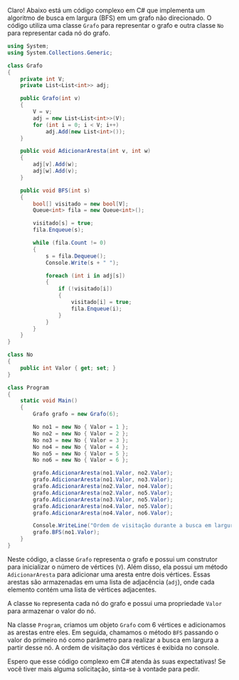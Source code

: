 Claro! Abaixo está um código complexo em C# que implementa um algoritmo de busca em largura (BFS) em um grafo não direcionado. O código utiliza uma classe `Grafo` para representar o grafo e outra classe `No` para representar cada nó do grafo.

```csharp
using System;
using System.Collections.Generic;

class Grafo
{
    private int V;
    private List<List<int>> adj;

    public Grafo(int v)
    {
        V = v;
        adj = new List<List<int>>(V);
        for (int i = 0; i < V; i++)
            adj.Add(new List<int>());
    }

    public void AdicionarAresta(int v, int w)
    {
        adj[v].Add(w);
        adj[w].Add(v);
    }

    public void BFS(int s)
    {
        bool[] visitado = new bool[V];
        Queue<int> fila = new Queue<int>();

        visitado[s] = true;
        fila.Enqueue(s);

        while (fila.Count != 0)
        {
            s = fila.Dequeue();
            Console.Write(s + " ");

            foreach (int i in adj[s])
            {
                if (!visitado[i])
                {
                    visitado[i] = true;
                    fila.Enqueue(i);
                }
            }
        }
    }
}

class No
{
    public int Valor { get; set; }
}

class Program
{
    static void Main()
    {
        Grafo grafo = new Grafo(6);

        No no1 = new No { Valor = 1 };
        No no2 = new No { Valor = 2 };
        No no3 = new No { Valor = 3 };
        No no4 = new No { Valor = 4 };
        No no5 = new No { Valor = 5 };
        No no6 = new No { Valor = 6 };

        grafo.AdicionarAresta(no1.Valor, no2.Valor);
        grafo.AdicionarAresta(no1.Valor, no3.Valor);
        grafo.AdicionarAresta(no2.Valor, no4.Valor);
        grafo.AdicionarAresta(no2.Valor, no5.Valor);
        grafo.AdicionarAresta(no3.Valor, no5.Valor);
        grafo.AdicionarAresta(no4.Valor, no5.Valor);
        grafo.AdicionarAresta(no4.Valor, no6.Valor);

        Console.WriteLine("Ordem de visitação durante a busca em largura:");
        grafo.BFS(no1.Valor);
    }
}
```

Neste código, a classe `Grafo` representa o grafo e possui um construtor para inicializar o número de vértices (`V`). Além disso, ela possui um método `AdicionarAresta` para adicionar uma aresta entre dois vértices. Essas arestas são armazenadas em uma lista de adjacência (`adj`), onde cada elemento contém uma lista de vértices adjacentes.

A classe `No` representa cada nó do grafo e possui uma propriedade `Valor` para armazenar o valor do nó.

Na classe `Program`, criamos um objeto `Grafo` com 6 vértices e adicionamos as arestas entre eles. Em seguida, chamamos o método `BFS` passando o valor do primeiro nó como parâmetro para realizar a busca em largura a partir desse nó. A ordem de visitação dos vértices é exibida no console.

Espero que esse código complexo em C# atenda às suas expectativas! Se você tiver mais alguma solicitação, sinta-se à vontade para pedir.